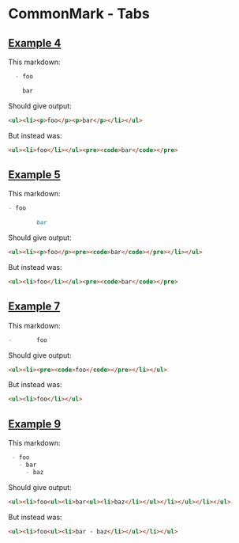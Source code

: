 # CommonMark - Tabs

## [Example 4](https://spec.commonmark.org/0.29/#example-4)

This markdown:

````````````markdown
  - foo

	bar

````````````

Should give output:

````````````html
<ul><li><p>foo</p><p>bar</p></li></ul>
````````````

But instead was:

````````````html
<ul><li>foo</li></ul><pre><code>bar</code></pre>
````````````
## [Example 5](https://spec.commonmark.org/0.29/#example-5)

This markdown:

````````````markdown
- foo

		bar

````````````

Should give output:

````````````html
<ul><li><p>foo</p><pre><code>bar</code></pre></li></ul>
````````````

But instead was:

````````````html
<ul><li>foo</li></ul><pre><code>bar</code></pre>
````````````
## [Example 7](https://spec.commonmark.org/0.29/#example-7)

This markdown:

````````````markdown
-		foo

````````````

Should give output:

````````````html
<ul><li><pre><code>foo</code></pre></li></ul>
````````````

But instead was:

````````````html
<ul><li>foo</li></ul>
````````````
## [Example 9](https://spec.commonmark.org/0.29/#example-9)

This markdown:

````````````markdown
 - foo
   - bar
	 - baz

````````````

Should give output:

````````````html
<ul><li>foo<ul><li>bar<ul><li>baz</li></ul></li></ul></li></ul>
````````````

But instead was:

````````````html
<ul><li>foo<ul><li>bar - baz</li></ul></li></ul>
````````````

